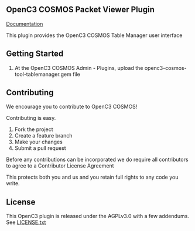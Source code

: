 ## OpenC3 COSMOS Packet Viewer Plugin

[Documentation](https://openc3.com)

This plugin provides the OpenC3 COSMOS Table Manager user interface

## Getting Started

1.  At the OpenC3 COSMOS Admin - Plugins, upload the openc3-cosmos-tool-tablemanager.gem file

## Contributing

We encourage you to contribute to OpenC3 COSMOS!

Contributing is easy.

1. Fork the project
2. Create a feature branch
3. Make your changes
4. Submit a pull request

Before any contributions can be incorporated we do require all contributors to agree to a Contributor License Agreement

This protects both you and us and you retain full rights to any code you write.

## License

This OpenC3 plugin is released under the AGPLv3.0 with a few addendums. See [LICENSE.txt](LICENSE.txt)
